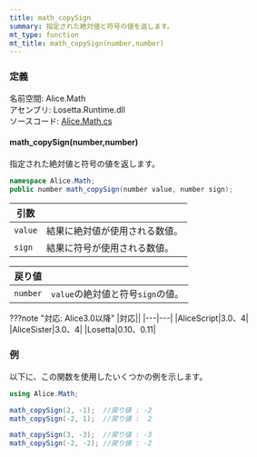 ```yaml
---
title: math_copySign
summary: 指定された絶対値と符号の値を返します。
mt_type: function
mt_title: math_copySign(number,number)
---
```


### 定義
名前空間: Alice.Math<br/>
アセンブリ: Losetta.Runtime.dll<br/>
ソースコード: [Alice.Math.cs](https://github.com/WSOFT-Project/Losetta/blob/master/Losetta.Runtime/Alice.Math.cs)

#### math_copySign(number,number)

指定された絶対値と符号の値を返します。

```cs title="AliceScript"
namespace Alice.Math;
public number math_copySign(number value, number sign);
```

|引数| |
|-|-|
|`value`|結果に絶対値が使用される数値。|
|`sign`|結果に符号が使用される数値。|

|戻り値| |
|-|-|
|`number`|`value`の絶対値と符号`sign`の値。|

???note "対応: Alice3.0以降"
    |対応||
    |---|---|
    |AliceScript|3.0、4|
    |AliceSister|3.0、4|
    |Losetta|0.10、0.11|

### 例
以下に、この関数を使用したいくつかの例を示します。

```cs title="AliceScript"
using Alice.Math;

math_copySign(2, -1);  //戻り値 : -2
math_copySign(-2, 1);  //戻り値 :  2

math_copySign(3, -3);  //戻り値 : -3
math_copySign(-2, -2); //戻り値 : -2
```